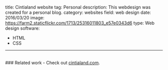 title: Cintialand website
tag: Personal
description: This webdesign was created for a personal blog.
category: websites
field: web design
date: 2016/03/20
image: https://farm2.staticflickr.com/1713/25316011803_e57e0343d6
type: Web design
software:
- HTML
- CSS
---
<br/>
### Related work
- Check out <a href="http://cintialand.com" target="_blank">cintialand.com</a>.